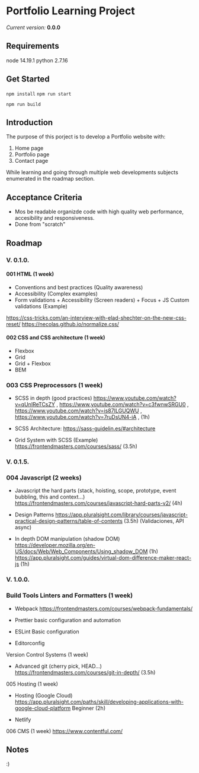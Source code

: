 # Portfolio Learning Project

_Current version:_ **0.0.0**

## Requirements

node 14.19.1
python 2.7.16

## Get Started

`npm install`
`npm run start`

`npm run build`

## Introduction

The purpose of this porject is to develop a Portfolio website with:
1. Home page
2. Portfolio page
3. Contact page

While learning and going through multiple web developments subjects enumerated in the roadmap section.

## Acceptance Criteria
* Mos be readable organizde code with high quality web performance, accesibility and responsiveness.
* Done from "scratch"

## Roadmap

### V. 0.1.0.

#### 001 HTML (1 week)
- Conventions and best practices (Quality awareness)
- Accessibility (Complex examples)
- Form validations + Accessibility (Screen readers) + Focus + JS Custom validations (Example)

https://css-tricks.com/an-interview-with-elad-shechter-on-the-new-css-reset/
https://necolas.github.io/normalize.css/
#### 002 CSS and CSS architecture (1 week)
- Flexbox
- Grid
- Grid + Flexbox
- BEM


### 003 CSS Preprocessors (1 week)
- SCSS in depth (good practices)
https://www.youtube.com/watch?v=qUnIReTCsZY , https://www.youtube.com/watch?v=c3fwnwSRGU0 ,
https://www.youtube.com/watch?v=is87ILGUQWU ,
https://www.youtube.com/watch?v=7ruDsUN4-iA ,
(1h)

- SCSS Architecture: https://sass-guidelin.es/#architecture

- Grid System with SCSS (Example)
https://frontendmasters.com/courses/sass/ (3.5h)

### V. 0.1.5.

### 004 Javascript (2 weeks)
- Javascript the hard parts (stack, hoisting, scope, prototype, event
bubbling, this and context...)
https://frontendmasters.com/courses/javascript-hard-parts-v2/ (4h)

- Design Patterns
https://app.pluralsight.com/library/courses/javascript-practical-design-patterns/table-of-contents (3.5h)
 (Validaciones, API async)

- In depth DOM manipulation (shadow DOM)
https://developer.mozilla.org/en-US/docs/Web/Web_Components/Using_shadow_DOM (1h)
https://app.pluralsight.com/guides/virtual-dom-difference-maker-react-js (1h)

### V. 1.0.0.

### Build Tools Linters and Formatters (1 week)
- Webpack
https://frontendmasters.com/courses/webpack-fundamentals/

- Prettier basic configuration and automation
- ESLint Basic configuration
- Editorconfig

Version Control Systems (1 week)
- Advanced git (cherry pick, HEAD...)
https://frontendmasters.com/courses/git-in-depth/ (3.5h)

005 Hosting (1 week)

- Hosting (Google Cloud)
https://app.pluralsight.com/paths/skill/developing-applications-with-google-cloud-platform
Beginner (2h)

- Netlify

006 CMS (1 week)
https://www.contentful.com/


## Notes

:)
